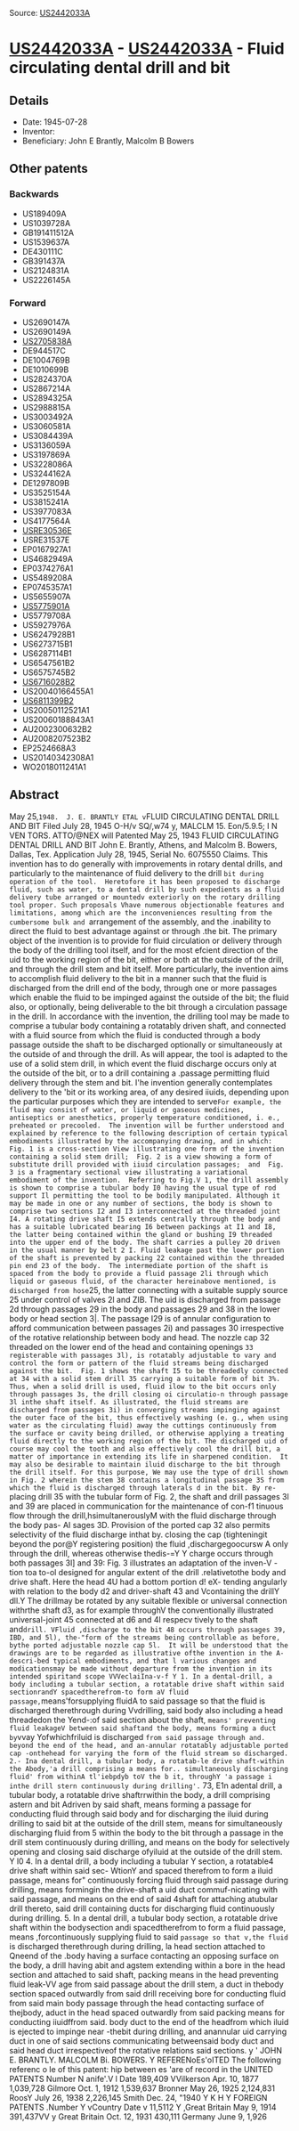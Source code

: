 Source: [US2442033A](https://patents.google.com/patent/US2442033A)

# [US2442033A](US2442033A.md) - [US2442033A](US2442033A.md) - Fluid circulating dental drill and bit

## Details

* Date: 1945-07-28
* Inventor: 
* Beneficiary: John E Brantly, Malcolm B Bowers

## Other patents

### Backwards
 * US189409A
 * US1039728A
 * GB191411512A
 * US1539637A
 * DE430111C
 * GB391437A
 * US2124831A
 * US2226145A
### Forward
 * US2690147A
 * US2690149A
 * [US2705838A](US2705838A.md)
 * DE944517C
 * DE1004769B
 * DE1010699B
 * US2824370A
 * US2867214A
 * US2894325A
 * US2988815A
 * US3003492A
 * US3060581A
 * US3084439A
 * US3136059A
 * US3197869A
 * US3228086A
 * US3244162A
 * DE1297809B
 * US3525154A
 * US3815241A
 * US3977083A
 * US4177564A
 * [USRE30536E](USRE30536E.md)
 * USRE31537E
 * EP0167927A1
 * US4682949A
 * EP0374276A1
 * US5489208A
 * EP0745357A1
 * US5655907A
 * [US5775901A](US5775901A.md)
 * US5779708A
 * US5927976A
 * US6247928B1
 * US6273715B1
 * US6287114B1
 * US6547561B2
 * US6575745B2
 * [US6716028B2](US6716028B2.md)
 * US20040166455A1
 * [US6811399B2](US6811399B2.md)
 * US20050112521A1
 * US20060188843A1
 * AU2002300632B2
 * AU2008207523B2
 * EP2524668A3
 * US20140342308A1
 * WO2018011241A1
## Abstract

May 25,` 1948. 
J. E. BRANTLY ETAL v `FLUID CIRCULATING DENTAL DRILL AND BIT Filed July 28, 1945 O-H/v SQ/,w74 y, MALCLM 15. Eon/5.9.5; 
I N VEN TORS. 
ATTO/@NEX will Patented May 25, 1943 FLUID CIRCULATING DENTAL DRILL AND BIT John E. Brantly, Athens, and Malcolm B. Bowers, Dallas, Tex. 
Application July 28, 1945, Serial No. 6075550 Claims. 
 This invention has to do generally with improvements in rotary dental drills, and particularly to the maintenance of fluid delivery to the drill `bit during operation of the tool. 
 Heretofore it has been proposed to discharge fluid, such as water, to a dental drill by such expedients as a fluid delivery tube arranged or mountedv exteriorly on the rotary drilling tool proper. Such proposals Vhave numerous objectionable features and limitations, among which are the inconveniences resulting from the cumbersome bulk and `arrangement of the assembly, and the .inability to direct the fluid to best advantage against or through .the bit. 
 The primary object of the invention is to provide for fluid circulation or delivery through the body of the drilling tool itself, and for the most efcient direction of the uid to the working region of the bit, either or both at the outside of the drill, and through the drill stem and bit itself. More particularly, the invention aims to accomplish fluid delivery to the bit in a manner such that the fluid is discharged from the drill end of the body, through one or more passages which enable the fluid to be impinged against the outside of the bit; the fluid also, or optionally, being deliverable to the bit through a circulation passage in the drill. 
 In accordance with the invention, the drilling tool may be made to comprise a tubular body containing a rotatably driven shaft, and connected with a fluid source from which the fluid is conducted through a body passage outside the shaft to be discharged optionally or simultaneously at the outside of and through the drill. As will appear, the tool is adapted to the use of a solid stem drill, in which event the fluid discharge occurs only at the outside of the bit, or to a drill containing a .passage permitting fluid delivery through the stem and bit. 
 I'he invention generally contemplates delivery to the 'bit or its working area, of any desired iiuids, depending upon the particular purposes which they are intended to serve` For example, the fluid may consist of water, or liquid or gaseous medicines, antiseptics or anesthetics, properly temperature conditioned, i. e., preheated or precooled. 
 The invention will be further understood and explained by reference to the following description of certain typical embodiments illustrated by the accompanying drawing, and in which: 
 Fig. 1 is a cross-section View illustrating one form of the invention containing a solid stem drill; 
Fig. 2 is a view showing a form of substitute drill provided with iiuid circulation passages; 
and 
 Fig. 3 is a fragmentary sectional view illustrating a variational embodiment of the invention. 
 Referring to Fig.V 1, the drill assembly is shown to comprise a tubular body I0 having the usual type of rod support Il permitting the tool to be bodily manipulated. Although it may be made in one or any number of sections, the body is shown to comprise two sections I2 and I3 interconnected at the threaded joint I4. A rotating drive shaft I5 extends centrally through the body and has a suitable lubricated bearing I6 between packings at I1 and I8, the latter being contained within the gland or bushing I9 threaded into the upper end of the body. The shaft carries a pulley 20 driven in the usual manner by belt 2 I. Fluid leakage past the lower portion of the shaft is prevented by packing 22 contained within the threaded pin end 23 of the body. 
 The intermediate portion of the shaft is spaced from the body to provide a fluid passage 2li through which liquid or gaseous fluid, of the character hereinabove mentioned, is discharged from hose `25, the latter connecting with a suitable supply source 25 under control of valves 2l and ZIB. The uid is discharged from passage 2d through passages 29 in the body and passages 29 and 38 in the lower body or head section 3|. The passage I29 is of annular configuration to afford communication between passages 2i) and passages 30 irrespective of the rotative relationship between body and head. The nozzle cap 32 threaded on the lower end of the head and containing openings `33 registerable with passages 3l), is rotatably adjustable to vary and control the form or pattern of the fluid streams being discharged against the bit. 
 Fig. 1 shows the shaft I5 to be threadedly connected at 34 with a solid stem drill 35 carrying a suitable form of bit 3%. Thus, when a solid drill is used, fluid ilow to the bit occurs only through passages 3s, the drill closing oi circulatio-n through passage 3l inthe shaft itself. As illustrated, the fluid streams are discharged from passages 3i) in converging streams impinging against the outer face of the bit, thus effectively washing (e. g., when using water as the circulating fluid) away the cuttings continuously from the surface or cavity being drilled, or otherwise applying a treating fluid directly to the working region of the bit. The discharged uid of course may cool the tooth and also effectively cool the drill bit, a matter of importance in extending its life in sharpened condition. 
 It may also be desirable to maintain iluid discharge to the bit through the drill itself. For this purpose, We may use the type of drill shown in Fig. 2 wherein the stem 38 contains a longitudinal passage 3S from which the fluid is discharged through laterals d in the bit. By re-` placing drill 35 with the tubular form of Fig. 2, the shaft and drill passages 3l and 39 are placed in communication for the maintenance of con-f1 tinuous flow through the drill,hsimultanerouslyM with the fluid discharge through the body pas- AI sages 3D. Provision of the ported cap 32 also permits selectivity of the fluid discharge inthat by. closing the cap (tighteningit beyond the por@Y registering position) the fluid ,dischargegoocursw A only through the drill, whereas otherwise thedis-=Y Y charge occurs through both passages 3l] and 39: 
Fig. 3 illustrates an adaptation of the inven-V -tion toa to-ol designed for angular extent of the drill .relativetothe body and drive shaft. Here the head 4U had a bottom portion d! eX- tending angularly with relation to the body d2 and driver-shaft 43 and Vcontaining the drillY dll.Y The drillmay be rotated by any suitable flexible or universal connection withrthe shaft d3, as for example throughV the conventionally illustrated universal-joint 45 connected at d6 and 4l respecv tively to the shaft and` drill. VFluid ,discharge to the bit 48 occurs through passages 39, IBD, and 5l), the-"form of the streams being controllable as before, bythe ported adjustable nozzle cap 5l. 
It will be understood that the drawings are to be regarded as illustrative ofthe invention in the A-descri-bed typical embodiments, and that l various changes and modicationsmay be made without departure from the invention in its intended spiritand scope VVVeclaiIna-v-f Y 1. In a dental-drill, a body including a tubular section, a rotatable drive shaft within said sectionrandY spacedtherefrom-to form aV fluid passage, `means'forsupplying fluidA to said passage so that the fluid is discharged therethrough during Vvdrilling, said body also including a head threadedon the Yend-:of said section about the shaft, `means' preventing fluid leakageV between said shaftand the body, means forming a duct by`vvay Yofwhichfriluid is discharged `from said passage through and. beyond the end of the head, and an-annular rotatably adjustable ported cap -onthehead for varying the form of the fluid stream so discharged. 
2.- Ina dental drill, a tubular body, a rotatab-le drive shaft-within the Abody,'a drill comprising a means for.. simultaneously discharging fluid' from withinA tl'iebpdyb toV the b it, throughY 'a passage i inthe drill stern continuously during drilling'.` 
73, E1n adental drill, a tubular body, a rotatable drive shaftrrwithin the body, a drill comprising astern and bit Adriven by said shaft, means forming a passage for conducting fluid through said body and for discharging the iluid during drilling to said bit at the outside of the drill stem, means for simultaneously discharging fluid from 5 within the body to the bit through a passage in the drill stem continuously during drilling, and means on the body for selectively opening and closing said discharge ofyiluid at the outside of the drill stem. Y l0 4. In a dental drill, a body including a tubular Y section, a rotatable4 drive shaft within said sec- WtionY and spaced therefrom to form a iluid passage, means for" continuously forcing fluid through said passage during drilling, means formingin the drive-shaft a uid duct commuf-nicating with said passage, and means on the end of said 4shaft for attaching atubular drill thereto, said drill containing ducts for discharging fluid continuously during drilling. 
 5. In a dental drill, a tubular body section, a rotatable drive shaft within the bodysection andi spacedtherefrom to form a fluid passage, means ,forcontinuously supplying fluid to said `passage so that v,the fluid `is discharged therethrough during drilling, la head section attached to Qneend of the .body having a surface contacting an opposing surface on the body, a drill having abit and agstem extending within a bore in the head section and attached to said shaft, 
 packing means in the head preventing fluid leak-VV age from said passage about the drill stem, a duct in thebody section spaced outwardly from said drill receiving bore for conducting fluid from said main body passage through the head contacting surface of thejbody, aduct in the head spaced outwardly from said packing means for conducting iiuidffrom said. body duct to the end of the headfrom which iluid is ejected to impinge near -thebit during drilling, and anannular uid carrying duct in one of said sections communicating betweensaid body duct and said head duct irrespectiveof the rotative relations said sections. y 
' JOHN E. BRANTLY. 
MALCOLM Bi. BOWERS. 
Y REFERENoEs'oITED The following referenc o le of this patent: 
hip between es 'are of record in the UNITED PATENTS Number N anife'.V l Date 189,409 VVilkerson Apr. 10, 1877 1,039,728 Gilmore Oct. 1, 1912 1,539,637 Bronner May 26, 1925 2,124,831 RoosY July 26, 1938 2,226,145 Smith Dec. 24, "1940 Y K H Y FOREIGN PATENTS .Number Y vCountry Date v 11,5112 Y ,Great Britain May 9, 1914 391,437VV y Great Britain Oct. 12, 1931 430,111 Germany June 9, 1,926